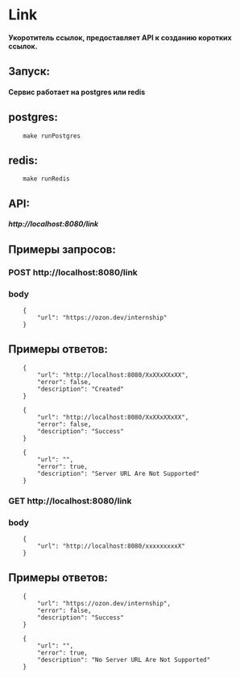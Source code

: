 # Link
#### Укоротитель ссылок, предоставляет API к созданию коротких ссылок.
## Запуск:
#### Cервис работает на postgres или redis
## postgres:
		make runPostgres
## redis:
		make runRedis


## API:
##### 	http://localhost:8080/link
## Примеры запросов:
### POST http://localhost:8080/link
### body
		{
			"url": "https://ozon.dev/internship"
		}
## Примеры ответов:
		{
			"url": "http://localhost:8080/XxXXxXXxXX",
			"error": false,
			"description": "Created"
		}

		{
			"url": "http://localhost:8080/XxXXxXXxXX",
			"error": false,
			"description": "Success"
		}

		{
			"url": "",
			"error": true,
			"description": "Server URL Are Not Supported"
		}

### GET http://localhost:8080/link
### body
		{
			"url": "http://localhost:8080/xxxxxxxxxX"
		}
## Примеры ответов:
		{
			"url": "https://ozon.dev/internship",
			"error": false,
			"description": "Success"
		}

		{
			"url": "",
			"error": true,
			"description": "No Server URL Are Not Supported"
		}
